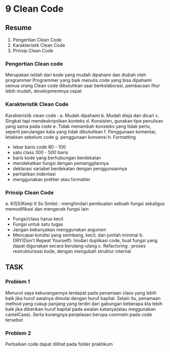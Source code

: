 # 9 Clean Code

## Resume
1. Pengertian Clean Code
2. Karakterisitk Clean Code
3. Prinsip Clean Code

### Pengertian Clean code
Merupakan istilah dari kode yang mudah dipahami dan diubah oleh programmer
Programmer yang baik menulis code yang bisa dipahami semua orang
Clean code dibutuhkan saar berkolaborasi, pembacaan fitur lebih mudah, developmentnya cepat

### Karakteristik Clean Code
Karakteristik clean code :
a. Mudah dipahami
b. Mudah dieja dan dicari
c. Singkat tapi mendeskripsikan konteks
d. Konsisten, gunakan tipe penulisan yang sama pada code
e. Tidak menambah konsteks yang tidak perlu, seperti perulangan kata yang tidak dibutuhkan
f. Penggunaan komentar, letakkan sebelum code
g. penggunaan konvensi
h. Formatting
- lebar baris code 80 - 100
- satu class 300 - 500 baris
- baris kode yang berhubungan berdekatan
- mendekatkan fungsi dengan pemanggilannya
- deklarasi variabel berdekatan dengan penggunaannya
- perhatikan indentasi
- menggunakan prettier atau formatter

### Prinsip Clean Code 
a. KISS(Keep It So Smile) : menghindari pembuatan sebuah fungsi sekaligus 
memodifikasi dan mengecek fungsi lain
- Fungsi/class harus kecil
- Fungsi untuk satu tugas
- Jangan kebanyakan menggunakan argumen
- Mencapai kondisi yang seimbang, kecil, dan jumlah minimal
b. DRY(Don't Repeat Yourself): hindari duplikasi code, buat fungsi yang dapat 
digunakan secara berulang-ulang 
c. Refactoring : proses restrukturisasi kode, dengan mengubah struktur internal

## TASK 

### Problem 1
Menurut saya kekurangannya terdapat pada penamaan class yang lebih baik jika huruf awalnya dimulai dengan huruf kapital. Selain itu, penamaan method yang cukup panjang yang terdiri dari gabungan beberapa kta lebih baik jika diberikan huruf kapital pada awalan katanya(atau meggunakan camelCase). Serta kurangnya penjelasan berupa commetn pada code tersebut

### Problem 2

Perbaikan code dapat dilihat pada folder praktikum






